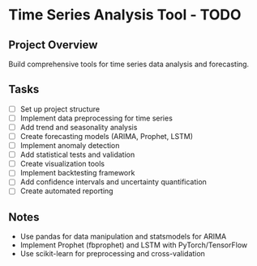 # Time Series Analysis Tool - TODO

## Project Overview
Build comprehensive tools for time series data analysis and forecasting.

## Tasks
- [ ] Set up project structure
- [ ] Implement data preprocessing for time series
- [ ] Add trend and seasonality analysis
- [ ] Create forecasting models (ARIMA, Prophet, LSTM)
- [ ] Implement anomaly detection
- [ ] Add statistical tests and validation
- [ ] Create visualization tools
- [ ] Implement backtesting framework
- [ ] Add confidence intervals and uncertainty quantification
- [ ] Create automated reporting

## Notes
- Use pandas for data manipulation and statsmodels for ARIMA
- Implement Prophet (fbprophet) and LSTM with PyTorch/TensorFlow
- Use scikit-learn for preprocessing and cross-validation
